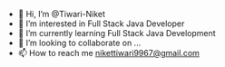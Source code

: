 - 👋 Hi, I’m @Tiwari-Niket
- 👀 I’m interested in Full Stack Java Developer
- 🌱 I’m currently learning Full Stack Java Development 
- 💞️ I’m looking to collaborate on ...
- 📫 How to reach me nikettiwari9967@gmail.com

<!---
Tiwari-Niket/Tiwari-Niket is a ✨ special ✨ repository because its `README.md` (this file) appears on your GitHub profile.
You can click the Preview link to take a look at your changes.
--->
